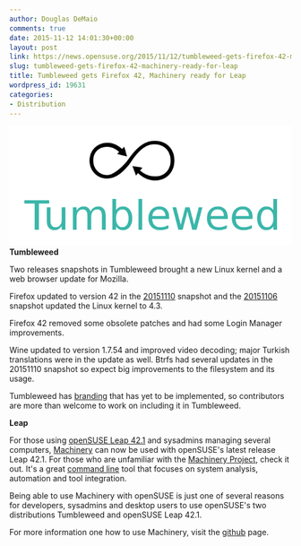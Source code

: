 ```yaml
---
author: Douglas DeMaio
comments: true
date: 2015-11-12 14:01:30+00:00
layout: post
link: https://news.opensuse.org/2015/11/12/tumbleweed-gets-firefox-42-machinery-ready-for-leap/
slug: tumbleweed-gets-firefox-42-machinery-ready-for-leap
title: Tumbleweed gets Firefox 42, Machinery ready for Leap
wordpress_id: 19631
categories:
- Distribution
---
```


[![Tumbleweed-black-green](/wp-content/uploads/2015/10/Tumbleweed-black-green.png)](/wp-content/uploads/2015/10/Tumbleweed-black-green.png)**Tumbleweed**

Two releases snapshots in Tumbleweed brought a new Linux kernel and a web browser update for Mozilla.

Firefox updated to version 42 in the [20151110](//lists.opensuse.org/opensuse-factory/2015-11/msg00436.html) snapshot and the [20151106](//lists.opensuse.org/opensuse-factory/2015-11/msg00292.html) snapshot updated the Linux kernel to 4.3.

Firefox 42 removed some obsolete patches and had some Login Manager improvements.

Wine updated to version 1.7.54 and improved video decoding; major Turkish translations were in the update as well. Btrfs had several updates in the 20151110 snapshot so expect big improvements to the filesystem and its usage.

Tumbleweed has [branding](https://github.com/kwwii/raw-theme-dro) that has yet to be implemented, so contributors are more than welcome to work on including it in Tumbleweed.

**Leap**

For those using [openSUSE Leap 42.1](https://en.opensuse.org/Portal:42.1) and sysadmins managing several computers, [Machinery](//machinery-project.org/) can now be used with openSUSE's latest release Leap 42.1. For those who are unfamiliar with the [Machinery Project](//machinery-project.org/), check it out. It's a great [command line](https://www.youtube.com/watch?v=oXvZhRcw7CQ) tool that focuses on system analysis, automation and tool integration.

Being able to use Machinery with openSUSE is just one of several reasons for developers, sysadmins and desktop users to use openSUSE's two distributions Tumbleweed and openSUSE Leap 42.1.

For more information one how to use Machinery, visit the [github](https://github.com/SUSE/machinery/wiki/Quick-Start-Guide) page.
